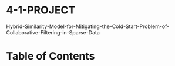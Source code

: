 # 4-1-PROJECT
Hybrid-Similarity-Model-for-Mitigating-the-Cold-Start-Problem-of-Collaborative-Filtering-in-Sparse-Data

# Table of Contents
